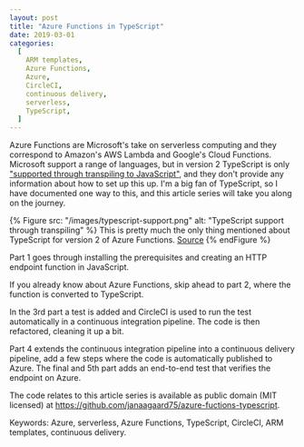 ```yaml
---
layout: post
title: "Azure Functions in TypeScript"
date: 2019-03-01
categories:
  [
    ARM templates,
    Azure Functions,
    Azure,
    CircleCI,
    continuous delivery,
    serverless,
    TypeScript,
  ]
---
```


Azure Functions are Microsoft's take on serverless computing and they correspond to Amazon's AWS Lambda and Google's Cloud Functions. Microsoft support a range of languages, but in version 2 TypeScript is only ["supported through transpiling to JavaScript"](https://docs.microsoft.com/en-us/azure/azure-functions/functions-versions#languages), and they don't provide any information about how to set up this up. I'm a big fan of TypeScript, so I have documented one way to this, and this article series will take you along on the journey.

{% Figure
  src: "/images/typescript-support.png"
  alt: "TypeScript support through transpiling"
%}
This is pretty much the only thing mentioned about TypeScript for version 2 of Azure Functions. <a href="https://docs.microsoft.com/en-us/azure/azure-functions/functions-versions#languages">Source</a>
{% endFigure %}

Part 1 goes through installing the prerequisites and creating an HTTP endpoint function in JavaScript.

If you already know about Azure Functions, skip ahead to part 2, where the function is converted to TypeScript.

In the 3rd part a test is added and CircleCI is used to run the test automatically in a continuous integration pipeline. The code is then refactored, cleaning it up a bit.

Part 4 extends the continuous integration pipeline into a continuous delivery pipeline, add a few steps where the code is automatically published to Azure.
The final and 5th part adds an end-to-end test that verifies the endpoint on Azure.

The code relates to this article series is available as public domain (MIT licensed) at <https://github.com/janaagaard75/azure-fuctions-typescript>.

Keywords: Azure, serverless, Azure Functions, TypeScript, CircleCI, ARM templates, continuous delivery.
